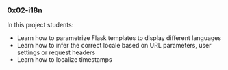 ### 0x02-i18n

In this project students:
- Learn how to parametrize Flask templates to display different languages
- Learn how to infer the correct locale based on URL parameters, user settings or request headers
- Learn how to localize timestamps
